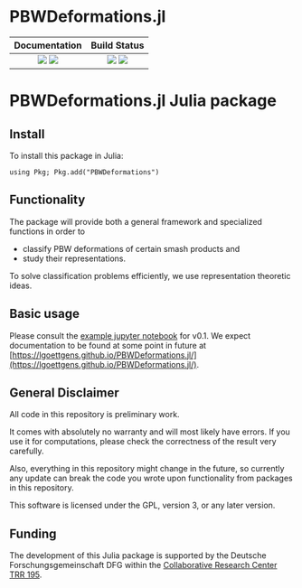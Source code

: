 # PBWDeformations.jl

| **Documentation**                                                         | **Build Status**                                      |
|:-------------------------------------------------------------------------:|:-----------------------------------------------------:|
| [![](https://img.shields.io/badge/docs-stable-blue.svg)](https://lgoettgens.github.io/PBWDeformations.jl/stable/) [![](https://img.shields.io/badge/docs-dev-blue.svg)](https://lgoettgens.github.io/PBWDeformations.jl/dev/) | [![](https://github.com/lgoettgens/PBWDeformations.jl/actions/workflows/OscarTests.yml/badge.svg?branch=master)](https://github.com/lgoettgens/PBWDeformations.jl/actions/workflows/OscarTests.yml) [![](https://codecov.io/gh/lgoettgens/PBWDeformations.jl/branch/master/graph/badge.svg?token=J9XN35I1WU)](https://app.codecov.io/gh/lgoettgens/PBWDeformations.jl) |

# PBWDeformations.jl Julia package

## Install

To install this package in Julia:
```
using Pkg; Pkg.add("PBWDeformations")
```

## Functionality

The package will provide both a general framework and specialized functions in order to
- classify PBW deformations of certain smash products and
- study their representations.

To solve classification problems efficiently, we use representation theoretic ideas.


## Basic usage

Please consult the [example jupyter notebook](https://nbviewer.org/urls/raw.githubusercontent.com/lgoettgens/PBWDeformations.jl/master/examples/PBWDeformationsNotebook.ipynb) for v0.1.
We expect documentation to be found at some point in future at [https://lgoettgens.github.io/PBWDeformations.jl/](https://lgoettgens.github.io/PBWDeformations.jl/).

## General Disclaimer

All code in this repository is preliminary work.

It comes with absolutely no warranty and will most likely have errors. If you use it for computations, please check the correctness of the result very carefully.

Also, everything in this repository might change in the future, so currently any update can break the code you wrote upon functionality from packages in this repository.

This software is licensed under the GPL, version 3, or any later version.

## Funding

The development of this Julia package is supported by the Deutsche Forschungsgemeinschaft DFG within the [Collaborative Research Center TRR 195](https://www.computeralgebra.de/sfb/).
